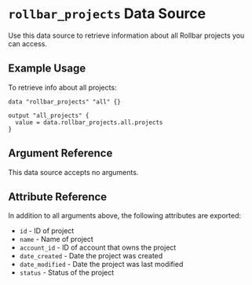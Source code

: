 `rollbar_projects` Data Source
==============================

Use this data source to retrieve information about all Rollbar projects you can
access.


Example Usage
-------------

To retrieve info about all projects:

```hcl
data "rollbar_projects" "all" {}

output "all_projects" {
  value = data.rollbar_projects.all.projects
}
```

Argument Reference
------------------

This data source accepts no arguments.


Attribute Reference
-------------------

In addition to all arguments above, the following attributes are exported:

* `id` - ID of project
* `name` - Name of project
* `account_id` - ID of account that owns the project
* `date_created` - Date the project was created
* `date_modified` - Date the project was last modified
* `status` - Status of the project

